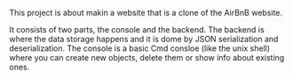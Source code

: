 This project is about makin a website that is a clone of the AirBnB website.

It consists of two parts, the console and the backend.
The backend is where the data storage happens and it is dome by JSON serialization and deserialization.
The console is a basic Cmd consloe (like the unix shell) where you can create new objects, delete them or show info about existing ones.

